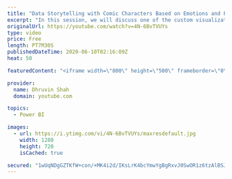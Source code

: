 ```yaml
---
title: "Data Storytelling with Comic Characters Based on Emotions and Poses of your Data in Power BI"
excerpt: "In this session, we will discuss one of the custom visualization available in Power BI Desktop, which is “Comicgen” visual by Gramener.  We all aware of KPI Visualization in Power BI. But what if we need to show emotions or comic characters based on our data?  Comicgen visualization helps us here. In"
originalUrl: https://youtube.com/watch?v=4N-6BvTVUYs
type: video
price: Free
length: PT7M30S
publishedDateTime: 2020-06-10T02:16:09Z
heat: 50

featuredContent: "<iframe width=\"800\" height=\"500\" frameborder=\"0\" src=\"https://www.youtube.com/embed/4N-6BvTVUYs\" allow=\"accelerometer; autoplay; encrypted-media; gyroscope; picture-in-picture\" allowfullscreen></iframe>"

provider:
  name: Dhruvin Shah
  domain: youtube.com

topics:
  - Power BI

images:
  - url: https://i.ytimg.com/vi/4N-6BvTVUYs/maxresdefault.jpg
    width: 1280
    height: 720
    isCached: true

secured: "1wUqNDgGZTKfW+con/+MK4i2d/IKsLrK4bcYmwYgBgRxvJ0SwOR1z6tzAlBSJy++ZVCQJxZidAHBpSFeJdKqthvyzbH+qaXqP5Qi4SDDGIuK4HmOChhZOkIlVVjQWkKUG6iOSpuj7UXWY/Xx+L4UcNv43zbz9k52fobSPbrjYMPeUXOF+FTR418TFRb6dZV/bUzYQCW3yzyNK+MPits2EkPFD/8/UmjQNiGqxq4d83nrfvRoMai//BRGQpcp4tgFUjNF/eBlHqcaHolJ4wSp+DC6WjnAztFr6az6QoAYNzAzrUe3iMgfUZ0UDsF3b/PkNXiBGnx1tDFAihEQsxaIqn8MwucayKmfDoDsvrwNTNW3UfFCVwqlf82zult5qvSumDYCfXr41LPB9NUCG+STNjv2n596iWvkr1g0g6apMVo=;hY8fnXwAkRcrIJVqQRyYpw=="
---
```


